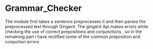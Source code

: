 # Grammar_Checker
The module first takes a sentence preprocesses it and then parses the preprocessed text through Gingerit.
The gingerit Api makes  errors while checking the use of correct prepositions and conjunctions , so in the remaining part i have rectified some of the common preposition and conjuction errors
